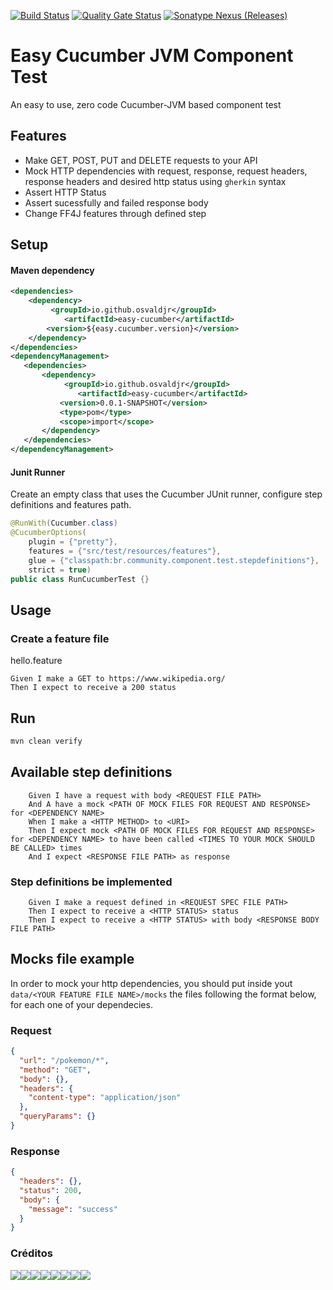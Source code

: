 [![Build Status](https://travis-ci.org/osvaldjr/easy-cucumber.svg?branch=master)](https://travis-ci.org/osvaldjr/easy-cucumber) [![Quality Gate Status](https://sonarcloud.io/api/project_badges/measure?project=io.github.osvaldjr%3Aeasy-cucumber&metric=alert_status)](https://sonarcloud.io/dashboard?id=io.github.osvaldjr%3Aeasy-cucumber) <a href="https://search.maven.org/artifact/io.github.osvaldjr/easy-cucumber"><img alt="Sonatype Nexus (Releases)" src="https://img.shields.io/nexus/r/https/oss.sonatype.org/io.github.osvaldjr/easy-cucumber.svg"></a>

# Easy Cucumber JVM Component Test
An easy to use, zero code Cucumber-JVM based component test


## Features
* Make GET, POST, PUT and DELETE requests to your API
* Mock HTTP dependencies with request, response, request headers, response headers and desired http status using `gherkin` syntax
* Assert HTTP Status
* Assert sucessfully and failed response body
* Change FF4J features through defined step

## Setup
#### Maven dependency
```xml
<dependencies>
    <dependency>
         <groupId>io.github.osvaldjr</groupId>
            <artifactId>easy-cucumber</artifactId>
        <version>${easy.cucumber.version}</version>
    </dependency>
</dependencies>    
<dependencyManagement>
   <dependencies>
       <dependency>
            <groupId>io.github.osvaldjr</groupId>
               <artifactId>easy-cucumber</artifactId>
           <version>0.0.1-SNAPSHOT</version>
           <type>pom</type>
           <scope>import</scope>
       </dependency>
   </dependencies>
</dependencyManagement>
```

#### Junit Runner
Create an empty class that uses the Cucumber JUnit runner, configure step definitions and features path.
```java
@RunWith(Cucumber.class)
@CucumberOptions(
    plugin = {"pretty"},
    features = {"src/test/resources/features"},
    glue = {"classpath:br.community.component.test.stepdefinitions"},
    strict = true)
public class RunCucumberTest {}

```

## Usage
### Create a feature file
hello.feature
```gherkin
Given I make a GET to https://www.wikipedia.org/
Then I expect to receive a 200 status
```

## Run
```bash
mvn clean verify
```

## Available step definitions

```gherkin
    Given I have a request with body <REQUEST FILE PATH>
    And A have a mock <PATH OF MOCK FILES FOR REQUEST AND RESPONSE> for <DEPENDENCY NAME>
    When I make a <HTTP METHOD> to <URI>
    Then I expect mock <PATH OF MOCK FILES FOR REQUEST AND RESPONSE> for <DEPENDENCY NAME> to have been called <TIMES TO YOUR MOCK SHOULD BE CALLED> times
    And I expect <RESPONSE FILE PATH> as response
```

### Step definitions be implemented
```gherkin
    Given I make a request defined in <REQUEST SPEC FILE PATH>
    Then I expect to receive a <HTTP STATUS> status
    Then I expect to receive a <HTTP STATUS> with body <RESPONSE BODY FILE PATH>
```

## Mocks file example
In order to mock your http dependencies, you should put inside yout `data/<YOUR FEATURE FILE NAME>/mocks` the files following the format below, for each one of your dependecies.
### Request

```json
{
  "url": "/pokemon/*",
  "method": "GET",
  "body": {},
  "headers": {
    "content-type": "application/json"
  },
  "queryParams": {}
}
```

### Response
```json
{
  "headers": {},
  "status": 200,
  "body": {
    "message": "success"
  }
}
```

### Créditos
[![](https://sourcerer.io/fame/osvaldjr/osvaldjr/quick-starter-cucumber-component-test/images/0)](https://sourcerer.io/fame/osvaldjr/osvaldjr/quick-starter-cucumber-component-test/links/0)[![](https://sourcerer.io/fame/osvaldjr/osvaldjr/quick-starter-cucumber-component-test/images/1)](https://sourcerer.io/fame/osvaldjr/osvaldjr/quick-starter-cucumber-component-test/links/1)[![](https://sourcerer.io/fame/osvaldjr/osvaldjr/quick-starter-cucumber-component-test/images/2)](https://sourcerer.io/fame/osvaldjr/osvaldjr/quick-starter-cucumber-component-test/links/2)[![](https://sourcerer.io/fame/osvaldjr/osvaldjr/quick-starter-cucumber-component-test/images/3)](https://sourcerer.io/fame/osvaldjr/osvaldjr/quick-starter-cucumber-component-test/links/3)[![](https://sourcerer.io/fame/osvaldjr/osvaldjr/quick-starter-cucumber-component-test/images/4)](https://sourcerer.io/fame/osvaldjr/osvaldjr/quick-starter-cucumber-component-test/links/4)[![](https://sourcerer.io/fame/osvaldjr/osvaldjr/quick-starter-cucumber-component-test/images/5)](https://sourcerer.io/fame/osvaldjr/osvaldjr/quick-starter-cucumber-component-test/links/5)[![](https://sourcerer.io/fame/osvaldjr/osvaldjr/quick-starter-cucumber-component-test/images/6)](https://sourcerer.io/fame/osvaldjr/osvaldjr/quick-starter-cucumber-component-test/links/6)[![](https://sourcerer.io/fame/osvaldjr/osvaldjr/quick-starter-cucumber-component-test/images/7)](https://sourcerer.io/fame/osvaldjr/osvaldjr/quick-starter-cucumber-component-test/links/7)
